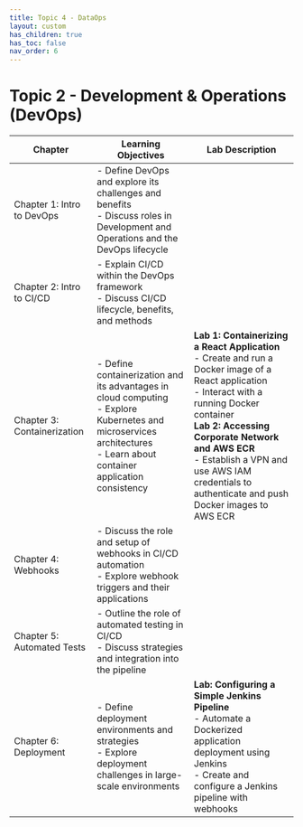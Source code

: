 ```yaml
---
title: Topic 4 - DataOps
layout: custom
has_children: true
has_toc: false
nav_order: 6
---
```


# Topic 2 - Development & Operations (DevOps)

| Chapter | Learning Objectives | Lab Description |
|---------|---------------------|-----------------|
| Chapter 1: Intro to DevOps | - Define DevOps and explore its challenges and benefits<br>- Discuss roles in Development and Operations and the DevOps lifecycle |  |
| Chapter 2: Intro to CI/CD | - Explain CI/CD within the DevOps framework<br>- Discuss CI/CD lifecycle, benefits, and methods |  |
| Chapter 3: Containerization | - Define containerization and its advantages in cloud computing<br>- Explore Kubernetes and microservices architectures<br>- Learn about container application consistency | **Lab 1: Containerizing a React Application**<br>- Create and run a Docker image of a React application<br>- Interact with a running Docker container<br>**Lab 2: Accessing Corporate Network and AWS ECR**<br>- Establish a VPN and use AWS IAM credentials to authenticate and push Docker images to AWS ECR |
| Chapter 4: Webhooks | - Discuss the role and setup of webhooks in CI/CD automation<br>- Explore webhook triggers and their applications |  |
| Chapter 5: Automated Tests | - Outline the role of automated testing in CI/CD<br>- Discuss strategies and integration into the pipeline |  |
| Chapter 6: Deployment | - Define deployment environments and strategies<br>- Explore deployment challenges in large-scale environments | **Lab: Configuring a Simple Jenkins Pipeline**<br>- Automate a Dockerized application deployment using Jenkins<br>- Create and configure a Jenkins pipeline with webhooks |

